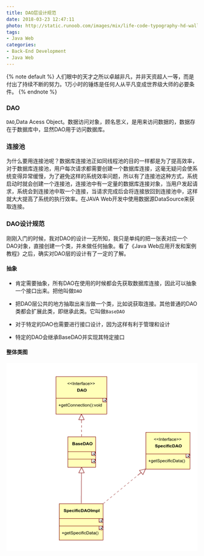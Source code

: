 ```yaml
---
title: DAO层设计规范
date: 2018-03-23 12:47:11
photo: http://static.runoob.com/images/mix/life-code-typography-hd-wallpaper-1920x1080-7168.jpg
tags:
- Java Web
categories:
- Back-End Development
- Java Web
---
```



{% note default %}
人们眼中的天才之所以卓越非凡，并非天资超人一等，而是付出了持续不断的努力。1万小时的锤炼是任何人从平凡变成世界级大师的必要条件。
{% endnote %}

<!-- more -->


### DAO

`DAO`,Data Acess Object。数据访问对象，顾名思义，是用来访问数据的，数据存在于数据库中，显然DAO用于访问数据库。

### 连接池

为什么要用连接池呢？数据库连接池正如同线程池的目的一样都是为了提高效率，对于数据库连接池，用户每次请求都需要创建一个数据库连接，这毫无疑问会使系统变得异常缓慢，为了避免这样的系统效率问题，所以有了连接池这种方式，系统启动时就会创建一个连接池，连接池中有一定量的数据库连接对象，当用户发起请求，系统会到连接池中取一个连接，当请求完成后会将连接放回到连接池中，这样就大大提高了系统的执行效率。在JAVA Web开发中使用数据源DataSource来获取连接。

### DAO设计规范

刚刚入门的时候，我对DAO的设计一无所知，我只是单纯的把一张表对应一个DAO对象，直接创建一个类，并未做任何抽象。看了《Java Web应用开发和案例教程》之后，确实对DAO层的设计有了一定的了解。

#### 抽象

- 肯定需要抽象，所有DAO在使用的时候都会先获取数据库连接，因此可以抽象一个接口出来。把他叫做`DAO`

- 把DAO层公共的地方抽取出来当做一个类，比如说获取连接。其他普通的DAO类都会扩展此类，即继承此类。它叫做`BaseDAO`

- 对于特定的DAO也需要进行接口设计，因为这样有利于管理和设计

- 特定的DAO会继承BaseDAO并实现其特定接口

#### 整体类图

![](dao-specification/UMLer.jpg)
